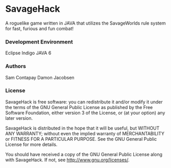 SavageHack
==========

A roguelike game written in JAVA that utilizes the SavageWorlds rule system for fast, furious and fun combat!

### Development Environment ###

Eclipse Indigo JAVA 6

### Authors ###

Sam Contapay 
Damon Jacobsen

### License ###

SavageHack is free software: you can redistribute it and/or modify
it under the terms of the GNU General Public License as published by
the Free Software Foundation, either version 3 of the License, or
(at your option) any later version.

SavageHack is distributed in the hope that it will be useful,
but WITHOUT ANY WARRANTY; without even the implied warranty of
MERCHANTABILITY or FITNESS FOR A PARTICULAR PURPOSE.  See the
GNU General Public License for more details.

You should have received a copy of the GNU General Public License
along with SavageHack.  If not, see <http://www.gnu.org/licenses/>.